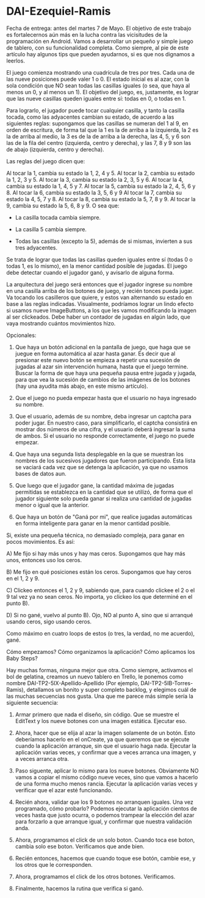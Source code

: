 # DAI-Ezequiel-Ramis

 
Fecha de entrega: antes del martes 7 de Mayo.
El objetivo de este trabajo es fortalecernos aún más en la lucha contra las vicisitudes de la programación en Android. Vamos a desarrollar un pequeño y simple juego de tablero, con su funcionalidad completa.   Como siempre, al pie de este artículo hay algunos tips que pueden ayudarnos, si es que nos dignamos a leerlos.

El juego comienza mostrando una cuadrícula de tres por tres.  Cada una de las nueve posiciones puede valer 1 o 0.  El estado inicial es al azar, con la sola condición que NO sean todas las casillas iguales (o sea, que haya al menos un 0, y al menos un 1).   El objetivo del juego, es, justamente, es lograr que las nueve casillas queden iguales entre sí: todas en 0, o todas en 1.

Para lograrlo, el jugador puede tocar cualquier casilla, y tanto la casilla tocada, como las adyacentes cambian su estado, de acuerdo a las siguientes reglas: supongamos que las casillas se numeran del 1 al 9, en orden de escritura, de forma tal que la 1 es la de arriba a la izquierda, la 2 es la de arriba al medio, la 3 es de la de arriba a la derecha, las 4, 5, y 6 son las de la fila del centro (izquierda, centro y derecha), y las 7, 8 y 9 son las de abajo (izquierda, centro y derecha).

Las reglas del juego dicen que:

Al tocar la 1, cambia su estado la 1, 2, 4 y 5.
Al tocar la 2, cambia su estado la 1, 2, 3 y 5.
Al tocar la 3, cambia su estado la 2, 3, 5 y 6.
Al tocar la 4, cambia su estado la 1, 4, 5 y 7.
Al tocar la 5, cambia su estado la 2, 4, 5, 6 y 8.
Al tocar la 6, cambia su estado la 3, 5, 6 y 9
Al tocar la 7, cambia su estado la 4, 5, 7 y 8.
Al tocar la 8, cambia su estado la 5, 7, 8 y 9.
Al tocar la 9, cambia su estado la 5, 6, 8 y 9.
O sea que:

- La casilla tocada cambia siempre.

- La casilla 5 cambia siempre.

- Todas las casillas (excepto la 5), además de si mismas, invierten a sus tres adyacentes.

Se trata de lograr que todas las casillas queden iguales entre sí (todas 0 o todas 1, es lo mismo), en la menor cantidad posible de jugadas.  El juego debe detectar cuando el jugador ganó, y avisarlo de alguna forma.

La arquitectura del juego será entonces que el jugador ingrese su nombre en una casilla arriba de los botones de juego, y recién tonces pueda jugar.  Va tocando los casilleros que quiere, y estos van alternando su estado en base a las reglas indicadas.  Visualmente, podríamos lograr un lindo efecto si usamos nueve ImageButtons, a los que les vamos modificando la imagen al ser clickeados.  Debe haber un contador de jugadas en algún lado, que vaya mostrando cuántos movimientos hizo.

 

Opcionales:

1) Que haya un botón adicional en la pantalla de juego, que haga que se juegue en forma automática al azar hasta ganar.  Es decir que al presionar este nuevo botón se empieza a repetir una sucesión de jugadas al azar sin intervención humana, hasta que el juego termine.  Buscar la forma de que haya una pequeña pausa entre jugada y jugada, para que vea la sucesión de cambios de las imágenes de los botones (hay una ayudita más abajo, en este mismo artículo).

2) Que el juego no pueda empezar hasta que el usuario no haya ingresado su nombre.

3) Que el usuario, además de su nombre, deba ingresar un captcha para poder jugar.   En nuestro caso, para simplificarlo, el captcha consistirá en mostrar dos números de una cifra, y el usuario deberá ingresar la suma de ambos.  Si el usuario no responde correctamente, el juego no puede empezar.

4) Que haya una segunda lista desplegable en la que se muestran los nombres de los sucesivos jugadores que fueron participando.  Esta lista se vaciará cada vez que se detenga la aplicación, ya que no usamos bases de datos aun.

5) Que luego que el jugador gane, la cantidad máxima de jugadas permitidas se establezca en la cantidad que se utilizó, de forma que el jugador siguiente solo pueda ganar si realiza una cantidad de jugadas menor o igual que la anterior.

6) Que haya un botón de "Ganá por mi", que realice jugadas automáticas en forma inteligente para ganar en la menor cantidad posible.  

Si, existe una pequeña técnica, no demasiado compleja, para ganar en pocos movimientos. Es así:

A) Me fijo si hay más unos y hay mas ceros.  Supongamos que hay más unos, entonces uso los ceros.

B) Me fijo en qué posiciones están los ceros.  Supongamos que hay ceros en el 1, 2 y 9.

C) Clickeo entonces el 1, 2 y 9, sabiendo que, para cuando clickee el 2 o el 9 tal vez ya no sean ceros.   No importa, yo clickeo los que determiné en el punto B).

D) Si no gané, vuelvo al punto B).  Ojo, NO al punto A, sino que si arranqué usando ceros, sigo usando ceros.

Como máximo en cuatro loops de estos (o tres, la verdad, no me acuerdo), gané.  

 

Cómo empezamos?  Cómo organizamos la aplicación?  Cómo aplicamos los Baby Steps?

Hay muchas formas, ninguna mejor que otra.  Como siempre, activamos el bol de gelatina, creamos un nuevo tablero en Trello, le ponemos como nombre DAI-TP2-5IX-Apellido-Apellido (Por ejemplo, DAI-TP2-5IB-Torres-Ramis), detallamos un bonito y super completo backlog, y elegimos cuál de las muchas secuencias nos gusta. Una que me parece más simple sería la siguiente secuencia:

1) Armar primero que nada el diseño, sin código.  Que se muestre el EditText y los nueve botones con una imagen estática.   Ejecutar eso.

2) Ahora, hacer que se elija al azar la imagen solamente de un botón.   Esto deberíamos hacerlo en el onCreate, ya que queremos que se ejecute cuando la aplicación arranque, sin que el usuario haga nada.  Ejecutar la aplicación varias veces, y confirmar que a veces arranca una imagen, y a veces arranca otra.

3) Paso siguente, aplicar lo mismo para los nueve botones.  Obviamente NO vamos a copiar el mismo código nueve veces, sino que vamos a hacerlo de una forma mucho menos rancia.  Ejecutar la aplicación varias veces y verificar que el azar esté funcionando.

4) Recién ahora, validar que los 9 botones no arranquen iguales.   Una vez programado, cómo probarlo?  Podemos ejecutar la aplicación cientos de veces hasta que justo ocurra, o podemos trampear la elección del azar para forzarlo a que arranque igual, y confirmar que nuestra validación anda.

5) Ahora, programamos el click de un solo boton.  Cuando toca ese boton, cambia solo ese boton.  Verificamos que ande bien.

6) Recién entonces, hacemos que cuando toque ese botón, cambie ese, y los otros que le corresponden.

7) Ahora, programamos el click de los otros botones.  Verificamos.

8) Finalmente, hacemos la rutina que verifica si ganó.
